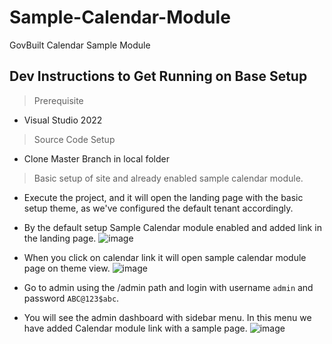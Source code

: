 # Sample-Calendar-Module
GovBuilt Calendar Sample Module 

## Dev Instructions to Get Running on Base Setup

> Prerequisite
- Visual Studio 2022

> Source Code Setup
- Clone Master Branch in local folder

> Basic setup of site and already enabled sample calendar module. 
- Execute the project, and it will open the landing page with the basic setup theme, as we've configured the default tenant accordingly.
- By the default setup Sample Calendar module enabled and added link in the landing page.
![image](https://github.com/GovBuilt/Sample-Calendar-Module/assets/151342309/2798ef08-ae1e-46b5-9be9-4a972b273a35)

- When you click on calendar link it will open sample calendar module page on theme view.
![image](https://github.com/GovBuilt/Sample-Calendar-Module/assets/151342309/4e0e6ff1-6586-4aa0-b17b-c711200a11aa)
- Go to admin using the /admin path and login with username `admin` and password `ABC@123$abc`.
- You will see the admin dashboard with sidebar menu. In this menu we have added Calendar module link with a sample page. 
![image](https://github.com/GovBuilt/Sample-Calendar-Module/assets/151342309/98ac6de9-df8c-4db4-9228-fefd4009c59f)
